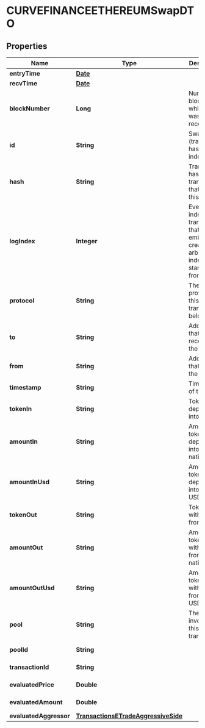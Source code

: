

# CURVEFINANCEETHEREUMSwapDTO

## Properties

Name | Type | Description | Notes
------------ | ------------- | ------------- | -------------
**entryTime** | [**Date**](Date.md) |  |  [optional]
**recvTime** | [**Date**](Date.md) |  |  [optional]
**blockNumber** | **Long** | Number of block in which entity was recorded. |  [optional]
**id** | **String** | Swap-(transaction hash)-(log index) |  [optional]
**hash** | **String** | Transaction hash of the transaction that emitted this event |  [optional]
**logIndex** | **Integer** | Event log index. For transactions that don&#39;t emit event, create arbitrary index starting from 0 |  [optional]
**protocol** | **String** | The protocol this transaction belongs to |  [optional]
**to** | **String** | Address that received the tokens |  [optional]
**from** | **String** | Address that sent the tokens |  [optional]
**timestamp** | **String** | Timestamp of this event |  [optional]
**tokenIn** | **String** | Token deposited into pool |  [optional]
**amountIn** | **String** | Amount of token deposited into pool in native units |  [optional]
**amountInUsd** | **String** | Amount of token deposited into pool in USD |  [optional]
**tokenOut** | **String** | Token withdrawn from pool |  [optional]
**amountOut** | **String** | Amount of token withdrawn from pool in native units |  [optional]
**amountOutUsd** | **String** | Amount of token withdrawn from pool in USD |  [optional]
**pool** | **String** | The pool involving this transaction |  [optional]
**poolId** | **String** |  |  [optional] [readonly]
**transactionId** | **String** |  |  [optional] [readonly]
**evaluatedPrice** | **Double** |  |  [optional] [readonly]
**evaluatedAmount** | **Double** |  |  [optional] [readonly]
**evaluatedAggressor** | [**TransactionsETradeAggressiveSide**](TransactionsETradeAggressiveSide.md) |  |  [optional]




